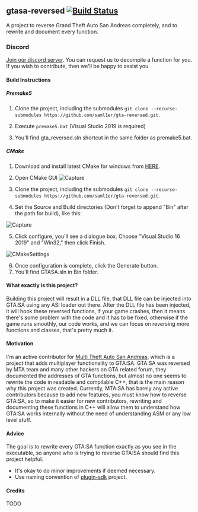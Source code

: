 ## gtasa-reversed [![Build Status](https://github.com/saml1er/gta-reversed/workflows/Build/badge.svg?event=push&branch=master)](https://github.com/saml1er/gta-reversed/actions?query=workflow%3ABuild)

A project to reverse Grand Theft Auto San Andreas completely, and to rewrite and document every function. 

### Discord
[Join our discord server](https://discord.gg/P5zVn6C). You can request us to decompile a function for you. If you wish to contribute, then we'll be happy to assist you.

#### Build Instructions

##### Premake5
1) Clone the project, including the submodules `git clone --recurse-submodules https://github.com/saml1er/gta-reversed.git`.

2) Execute `premake5.bat` (Visual Studio 2019 is required)

3) You'll find gta_reversed.sln shortcut in the same folder as premake5.bat.

##### CMake
1) Download and install latest CMake for windows from [HERE](https://cmake.org/download/).

2) Open CMake GUI ![Capture](https://gitlab.com/gtahackers/gta-reversed/uploads/9409c1da6c25fbe4423f750d45f29000/Capture.PNG) 

3) Clone the project, including the submodules `git clone --recurse-submodules https://github.com/saml1er/gta-reversed.git`.

4) Set the Source and Build directories (Don't forget to append "Bin" after the path for build), like this: 

![Capture](https://gitlab.com/gtahackers/gta-reversed/uploads/a4c08a7094c1d8fe6727e24aad6c0203/Capture.PNG)

5) Click configure, you'll see a dialogue box. Choose "Visual Studio 16 2019" and "Win32," then click Finish.

![CMakeSettings](https://user-images.githubusercontent.com/10183157/63577623-37a13480-c5a8-11e9-8fe4-da81fa47ca58.PNG)


6) Once configuration is complete, click the Generate button.  
7) You'll find GTASA.sln in Bin folder.


#### What exactly is this project? 
Building this project will result in a DLL file, that DLL file can be injected into GTA:SA using any ASI loader out there. After the DLL file has been injected, it will hook these reversed functions, if your game crashes, then it means there's some problem with the code and it has to be fixed, otherwise if the game runs smoothly, our code works, and we can focus on reversing more functions and classes, that's pretty much it. 

#### Motivation
I'm an active contributor for [Multi Theft Auto San Andreas](https://www.mtasa.com), which is a project that adds multiplayer functionality to GTA:SA. GTA:SA was reversed by MTA team and many other hackers on GTA related forum, they documented the addresses of GTA functions, but almost no one seems to rewrite the code in readable and compilable C++, that is the main reason why this project was created. Currently, MTA:SA has barely any active contributors because to add new features, you must know how to reverse GTA:SA, so to make it easier for new contributors, rewriting and documenting these functions in C++ will allow them to understand how GTA:SA works internally without the need of understanding ASM or any low level stuff.

#### Advice
The goal is to rewrite every GTA:SA function exactly as you see in the executable, so anyone who is trying to reverse GTA:SA should find this project helpful. 

- It's okay to do minor improvements if deemed necessary.
- Use naming convention of [plugin-sdk](https://github.com/DK22Pac/plugin-sdk) project.

#### Credits
TODO

